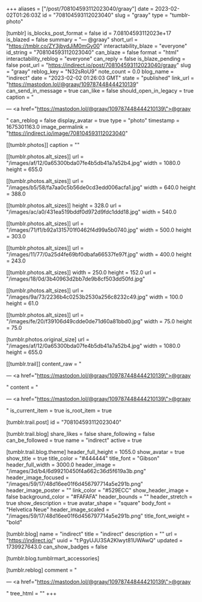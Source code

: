 +++
aliases = ["/post/708104593112023040/graay"]
date = 2023-02-02T01:26:03Z
id = "708104593112023040"
slug = "graay"
type = "tumblr-photo"

[tumblr]
is_blocks_post_format = false
id = 7.08104593112023e+17
is_blazed = false
summary = "— @graay"
short_url = "https://tmblr.co/ZY3jbydJiM0mGy00"
interactability_blaze = "everyone"
id_string = "708104593112023040"
can_blaze = false
format = "html"
interactability_reblog = "everyone"
can_reply = false
is_blaze_pending = false
post_url = "https://indirect.io/post/708104593112023040/graay"
slug = "graay"
reblog_key = "N32sRoU9"
note_count = 0.0
blog_name = "indirect"
date = "2023-02-02 01:26:03 GMT"
state = "published"
link_url = "https://mastodon.lol/@graay/109787448444210139"
can_send_in_message = true
can_like = false
should_open_in_legacy = true
caption = "<p>— <a href=\"https://mastodon.lol/@graay/109787448444210139\">@graay</a></p>"
can_reblog = false
display_avatar = true
type = "photo"
timestamp = 1675301163.0
image_permalink = "https://indirect.io/image/708104593112023040"

[[tumblr.photos]]
caption = ""

[[tumblr.photos.alt_sizes]]
url = "/images/af/12/0a65300bda07fe4b5db41a7a52b4.jpg"
width = 1080.0
height = 655.0

[[tumblr.photos.alt_sizes]]
url = "/images/b5/58/fa7aa0c5b56de0cd3edd006acfa1.jpg"
width = 640.0
height = 388.0

[[tumblr.photos.alt_sizes]]
height = 328.0
url = "/images/ac/a0/431ea519bddf0d972d9fdc1ddd18.jpg"
width = 540.0

[[tumblr.photos.alt_sizes]]
url = "/images/71/f1/b92a1315701f0462f4d99a5b0740.jpg"
width = 500.0
height = 303.0

[[tumblr.photos.alt_sizes]]
url = "/images/11/77/0a25d4fe69bf0dbafa66537fe97f.jpg"
width = 400.0
height = 243.0

[[tumblr.photos.alt_sizes]]
width = 250.0
height = 152.0
url = "/images/18/0d/3b40963d2bb7de9b8cf503dd50fd.jpg"

[[tumblr.photos.alt_sizes]]
url = "/images/9a/73/2236b4c0253b2530a256c8232c49.jpg"
width = 100.0
height = 61.0

[[tumblr.photos.alt_sizes]]
url = "/images/fe/20/f39106d49cdde0de71d60a81bbd0.jpg"
width = 75.0
height = 75.0

[tumblr.photos.original_size]
url = "/images/af/12/0a65300bda07fe4b5db41a7a52b4.jpg"
width = 1080.0
height = 655.0

[[tumblr.trail]]
content_raw = "<p>— <a href=\"https://mastodon.lol/@graay/109787448444210139\">@graay</a></p>"
content = "<p>&mdash; <a href=\"https://mastodon.lol/@graay/109787448444210139\">@graay</a></p>"
is_current_item = true
is_root_item = true

[tumblr.trail.post]
id = "708104593112023040"

[tumblr.trail.blog]
share_likes = false
share_following = false
can_be_followed = true
name = "indirect"
active = true

[tumblr.trail.blog.theme]
header_full_height = 1055.0
show_avatar = true
show_title = true
title_color = "#444444"
title_font = "Gibson"
header_full_width = 3000.0
header_image = "/images/3d/b4/6d99210450f4a662c36d5f619a3b.png"
header_image_focused = "/images/59/17/48d16ee01f6d456797714a5e291b.png"
header_image_poster = ""
link_color = "#529ECC"
show_header_image = false
background_color = "#FAFAFA"
header_bounds = ""
header_stretch = true
show_description = true
avatar_shape = "square"
body_font = "Helvetica Neue"
header_image_scaled = "/images/59/17/48d16ee01f6d456797714a5e291b.png"
title_font_weight = "bold"

[tumblr.blog]
name = "indirect"
title = "indirect"
description = ""
url = "https://indirect.io/"
uuid = "t:PgyUJU3SA2Klwyt81UWAwQ"
updated = 1739927643.0
can_show_badges = false

[tumblr.blog.tumblrmart_accessories]

[tumblr.reblog]
comment = "<p>— <a href=\"https://mastodon.lol/@graay/109787448444210139\">@graay</a></p>"
tree_html = ""
+++
